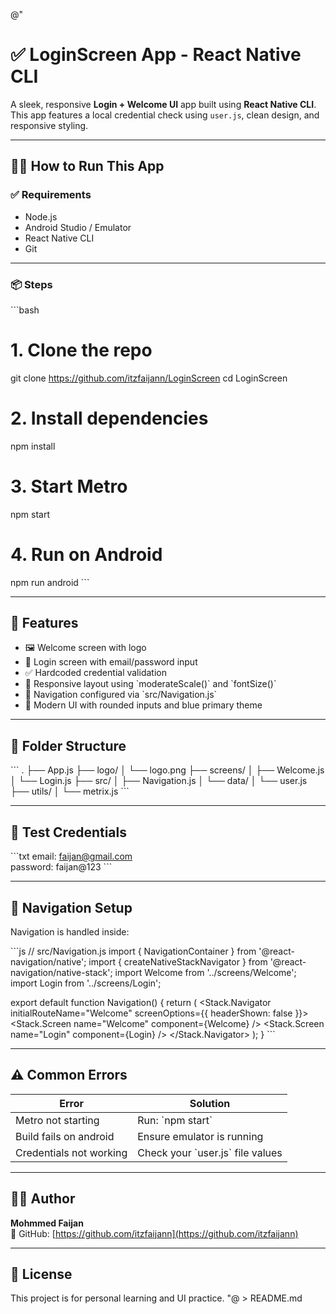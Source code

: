 @"
# ✅ LoginScreen App - React Native CLI

A sleek, responsive **Login + Welcome UI** app built using **React Native CLI**.  
This app features a local credential check using `user.js`, clean design, and responsive styling.

---

## 🧑‍💻 How to Run This App

### ✅ Requirements

- Node.js
- Android Studio / Emulator
- React Native CLI
- Git

---

### 📦 Steps

\`\`\`bash
# 1. Clone the repo
git clone https://github.com/itzfaijann/LoginScreen
cd LoginScreen

# 2. Install dependencies
npm install

# 3. Start Metro
npm start

# 4. Run on Android
npm run android
\`\`\`

---

## 🚀 Features

- 🖼️ Welcome screen with logo  
- 🔐 Login screen with email/password input  
- ✅ Hardcoded credential validation  
- 📏 Responsive layout using \`moderateScale()\` and \`fontSize()\`  
- 🧭 Navigation configured via \`src/Navigation.js\`  
- 🎨 Modern UI with rounded inputs and blue primary theme  

---

## 📁 Folder Structure

\`\`\`
.
├── App.js
├── logo/
│   └── logo.png
├── screens/
│   ├── Welcome.js
│   └── Login.js
├── src/
│   ├── Navigation.js
│   └── data/
│       └── user.js
├── utils/
│   └── metrix.js
\`\`\`

---

## 🔑 Test Credentials

\`\`\`txt
email:    faijan@gmail.com  
password: faijan@123
\`\`\`

---

## 📌 Navigation Setup

Navigation is handled inside:

\`\`\`js
// src/Navigation.js
import { NavigationContainer } from '@react-navigation/native';
import { createNativeStackNavigator } from '@react-navigation/native-stack';
import Welcome from '../screens/Welcome';
import Login from '../screens/Login';

export default function Navigation() {
  return (
    <NavigationContainer>
      <Stack.Navigator initialRouteName="Welcome" screenOptions={{ headerShown: false }}>
        <Stack.Screen name="Welcome" component={Welcome} />
        <Stack.Screen name="Login" component={Login} />
      </Stack.Navigator>
    </NavigationContainer>
  );
}
\`\`\`

---

## ⚠️ Common Errors

| Error                   | Solution                        |
|------------------------|----------------------------------|
| Metro not starting     | Run: \`npm start\`                 |
| Build fails on android | Ensure emulator is running       |
| Credentials not working| Check your \`user.js\` file values |

---

## 🧑‍💻 Author

**Mohmmed Faijan**  
🔗 GitHub: [https://github.com/itzfaijann](https://github.com/itzfaijann)

---

## 📄 License

This project is for personal learning and UI practice.
"@ > README.md
